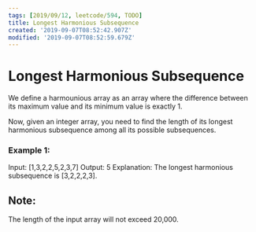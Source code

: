 ```yaml
---
tags: [2019/09/12, leetcode/594, TODO]
title: Longest Harmonious Subsequence
created: '2019-09-07T08:52:42.907Z'
modified: '2019-09-07T08:52:59.679Z'
---
```


# Longest Harmonious Subsequence

We define a harmounious array as an array where the difference between its maximum value and its minimum value is exactly 1.

Now, given an integer array, you need to find the length of its longest harmonious subsequence among all its possible subsequences.

### Example 1:

Input: [1,3,2,2,5,2,3,7]
Output: 5
Explanation: The longest harmonious subsequence is [3,2,2,2,3].


## Note:
The length of the input array will not exceed 20,000.
